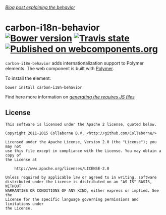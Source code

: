 _[Blog post explaining the behavior](https://medium.com/collaborne-engineering/localize-polymer-applications-216e8bc90e1a)_


carbon-i18n-behavior [![Bower version](https://badge.fury.io/bo/carbon-i18n-behavior.svg)](http://badge.fury.io/bo/carbon-i18n-behavior) [![Travis state](https://travis-ci.org/Collaborne/carbon-i18n-behavior.svg?branch=master)](https://travis-ci.org/Collaborne/carbon-i18n-behavior) [![Published on webcomponents.org](https://img.shields.io/badge/webcomponents.org-published-blue.svg)](https://www.webcomponents.org/element/Collaborne/carbon-i18n-behavior)
=========

`carbon-i18n-behavior` adds internationalization support to Polymer elements. The web component is built with [Polymer](https://www.polymer-project.org).

To install the element:

`bower install carbon-i18n-behavior`


Find here more information on _[generating the requires JS files](https://medium.com/collaborne-engineering/localize-polymer-applications-with-a-translation-agency-b3291b574c85)_

## License

    This software is licensed under the Apache 2 license, quoted below.

    Copyright 2011-2015 Collaborne B.V. <http://github.com/Collaborne/>

    Licensed under the Apache License, Version 2.0 (the "License"); you may not
    use this file except in compliance with the License. You may obtain a copy of
    the License at

        http://www.apache.org/licenses/LICENSE-2.0

    Unless required by applicable law or agreed to in writing, software
    distributed under the License is distributed on an "AS IS" BASIS, WITHOUT
    WARRANTIES OR CONDITIONS OF ANY KIND, either express or implied. See the
    License for the specific language governing permissions and limitations under
    the License.
